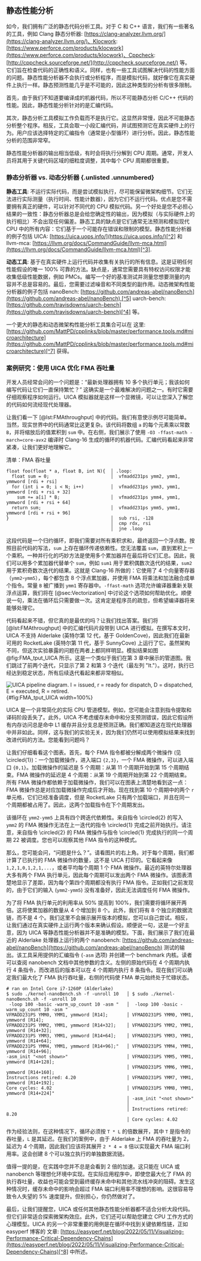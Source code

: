 ## 静态性能分析

如今，我们拥有广泛的静态代码分析工具。对于 C 和 C++ 语言，我们有一些著名的工具，例如 Clang 静态分析器: [https://clang-analyzer.llvm.org/](https://clang-analyzer.llvm.org/)、Klocwork: [https://www.perforce.com/products/klocwork](https://www.perforce.com/products/klocwork)、Cppcheck: [http://cppcheck.sourceforge.net/](http://cppcheck.sourceforge.net/) 等。它们旨在检查代码的正确性和语义。同样，也有一些工具试图解决代码的性能方面的问题。静态性能分析器不会执行或分析程序，而是模拟代码，就好像它在真实硬件上执行一样。静态预测性能几乎是不可能的，因此这种类型的分析有很多限制。

首先，由于我们不知道要编译成的机器代码，所以不可能静态分析 C/C++ 代码的性能。因此，静态性能分析针对的是汇编代码。

其次，静态分析工具模拟工作负载而不是执行它。这显然非常慢，因此不可能静态分析整个程序。相反，工具会取一小段汇编代码，并试图预测它在真实硬件上的行为。用户应该选择特定的汇编指令（通常是小型循环）进行分析。因此，静态性能分析的范围非常窄。

静态性能分析器的输出相当低级，有时会将执行分解到 CPU 周期。通常，开发人员将其用于关键代码区域的细粒度调整，其中每个 CPU 周期都很重要。

### 静态分析器 vs. 动态分析器 {.unlisted .unnumbered}

**静态工具**: 不运行实际代码，而是尝试模拟执行，尽可能保留微架构细节。它们无法进行实际测量（执行时间、性能计数器），因为它们不运行代码。优点是您不需要拥有真正的硬件，可以针对不同代的 CPU 模拟代码。另一个好处是您不必担心结果的一致性：静态分析器总是会给您确定性的输出，因为模拟（与实际硬件上的执行相比）不会出现任何偏差。静态工具的缺点是它们通常无法预测和模拟现代 CPU 中的所有内容：它们基于一个可能存在错误和限制的模型。静态性能分析器的例子包括 UICA: [https://uica.uops.info/](https://uica.uops.info/)[^2] 和 llvm-mca: [https://llvm.org/docs/CommandGuide/llvm-mca.html](https://llvm.org/docs/CommandGuide/llvm-mca.html)[^3].

**动态工具**: 基于在真实硬件上运行代码并收集有关执行的所有信息。这是证明任何性能假设的唯一 100% 可靠的方法。缺点是，通常您需要具有特权访问权限才能收集低级性能数据，例如 PMCs。编写一个好的基准测试并测量您想要测量的内容并不总是容易的。最后，您需要过滤噪音和不同类型的副作用。动态微架构性能分析器的例子包括 nanoBench: [https://github.com/andreas-abel/nanoBench](https://github.com/andreas-abel/nanoBench),[^5] uarch-bench: [https://github.com/travisdowns/uarch-bench](https://github.com/travisdowns/uarch-bench)[^4] 等。

一个更大的静态和动态微架构性能分析工具集合可以在 这里: [https://github.com/MattPD/cpplinks/blob/master/performance.tools.md#microarchitecture](https://github.com/MattPD/cpplinks/blob/master/performance.tools.md#microarchitecture)[^7] 获得。

### 案例研究：使用 UICA 优化 FMA 吞吐量

开发人员经常会问的一个问题是：“最新处理器拥有 10 多个执行单元；我该如何编写代码让它们一直保持繁忙？” 这确实是一个最难解决的问题之一。有时它需要仔细观察程序如何运行。UICA 模拟器就是这样一个显微镜，可以让您深入了解您的代码如何流经现代处理器。

让我们看一下 [@lst:FMAthroughput] 中的代码。我们有意使示例尽可能简单。当然，现实世界中的代码通常比这更复杂。该代码将数组 `a` 的每个元素乘以常数 `B`，并将缩放后的值累积到 `sum` 中。在右侧，我们展示了使用 `-O3 -ffast-math -march=core-avx2` 编译时 Clang-16 生成的循环的机器代码。汇编代码看起来非常紧凑，让我们更好地理解它。

清单：FMA 吞吐量

~~~~ {#lst:FMAthroughput .cpp .numberLines}
float foo(float * a, float B, int N){  │ .loop:
  float sum = 0;                       │  vfmadd231ps ymm2, ymm1, ymmword [rdi + rsi]
  for (int i = 0; i < N; i++)          │  vfmadd231ps ymm3, ymm1, ymmword [rdi + rsi + 32]
    sum += a[i] * B;                   │  vfmadd231ps ymm4, ymm1, ymmword [rdi + rsi + 64]
  return sum;                          │  vfmadd231ps ymm5, ymm1, ymmword [rdi + rsi + 96]
}                                      │  sub rsi, -128
                                       │  cmp rdx, rsi
                                       │  jne .loop
~~~~~~~~~~~~~~~~~~~~~~~~~~~~~~~~~~~~~~~~~~~~~~~~~

这段代码是一个归约循环，即我们需要对所有乘积求和，最终返回一个浮点数。按照目前代码的写法，`sum` 上存在循环传递依赖性。您无法覆盖 `sum`，直到累积上一个乘积。一种并行化的巧妙方法是使用多个累加器并在最后将它们汇总。因此，我们可以用多个累加器代替单个 `sum`，例如 `sum1` 用于累积偶数次迭代的结果，`sum2` 用于累积奇数次迭代的结果。这就是 Clang-16 所做的：它使用了 4 个向量寄存器（`ymm2`-`ymm5`），每个都包含 8 个浮点累加器，并使用 FMA 将乘法和加法融合成单个指令。常量 `B` 被广播到 `ymm1` 寄存器中。`-ffast-math` 选项允许编译器重新关联浮点运算，我们将在 [@sec:Vectorization] 中讨论这个选项如何帮助优化。顺便说一句，乘法在循环后只需要做一次。这肯定是程序员的疏忽，但希望编译器将来能够处理它。

代码看起来不错，但它真的是最优的吗？让我们找出答案。我们将 [@lst:FMAthroughput] 中的汇编代码片段带到 UICA 进行模拟。在撰写本文时，UICA 不支持 Alderlake (英特尔第 12 代，基于 GoldenCove)，因此我们在最新可用的 RocketLake (英特尔第 11 代，基于 SunnyCove) 上运行了它。虽然架构不同，但这次实验暴露的问题在两者上都同样明显。模拟结果如图 @fig:FMA_tput_UICA 所示。这是一个类似于我们在第 3 章中展示的管道图。我们跳过了前两个迭代，只显示了第 2 和第 3 个迭代（最左列 "It."）。这时，执行已经达到稳定状态，所有后续迭代看起来都非常相似。

![UICA pipeline diagram. `I` = issued, `r` = ready for dispatch, `D` = dispatched, `E` = executed, `R` = retired.](https://raw.githubusercontent.com/dendibakh/perf-book/main/img/perf-analysis/fma_tput_uica.png){#fig:FMA_tput_UICA width=100%}

UICA 是一个非常简化的实际 CPU 管道模型。例如，您可能会注意到指令提取和译码阶段丢失了。此外，UICA 不考虑缓存未命中和分支预测错误，因此它假设所有内存访问总是命中 L1 缓存并且分支总是预测正确。我们都知道这在现代处理器中并非如此。同样，这与我们的实验无关，因为我们仍然可以使用模拟结果来找到改进代码的方法。您能看到问题吗？

让我们仔细看看这个图表。首先，每个 FMA 指令都被分解成两个微操作 (见 \circled{1})：一个加载微操作，进入端口 `{2,3}`，一个 FMA 微操作，可以进入端口 `{0,1}`。加载微操作的延迟是 5 个周期：从第 11 个周期开始到第 15 个周期结束。FMA 微操作的延迟是 4 个周期：从第 19 个周期开始到第 22 个周期结束。所有 FMA 微操作都依赖于加载微操作，我们可以在图表上清楚地看到这一点：FMA 微操作总是对应加载微操作完成后才开始。现在找到第 10 个周期中的两个 `r` 单元格，它们已经准备调度，但是 RocketLake 只有两个加载端口，并且在同一个周期都被占用了。因此，这两个加载指令在下个周期发出。

该循环在 `ymm2-ymm5` 上具有四个跨迭代依赖性。来自指令 \circled{2} 的写入 `ymm2` 的 FMA 微操作无法在上一迭代的指令 \circled{1} 完成之前开始执行。请注意，来自指令 \circled{2} 的 FMA 微操作与指令 \circled{1} 完成执行的同一个周期 22 被调度。您也可以观察其他 FMA 指令的这种模式。

那么，您可能会问，“问题是什么？”。请看图片的右上角。对于每个周期，我们都计算了已执行的 FMA 微操作的数量，这不是 UICA 打印的。它看起来像 `1,2,1,0,1,2,1,...`，或者平均每个周期 1 个 FMA 微操作。最近的英特尔处理器大多有两个 FMA 执行单元，因此每个周期可以发出两个 FMA 微操作。该图表清楚地显示了差距，因为每个第四个周期都没有执行 FMA 指令。正如我们之前发现的，由于它们的输入 (`ymm2-ymm5`) 没有准备好，因此无法调度任何 FMA 微操作。

为了将 FMA 执行单元的利用率从 50% 提高到 100%，我们需要将循环展开两倍。这将使累加器的数量从 4 个增加到 8 个。此外，我们将有 8 个独立的数据流链，而不是 4 个。我们这里不会展示展开版本的模拟，您可以自己尝试。相反，让我们通过在真实硬件上运行两个版本来确认假设。顺便说一句，这是一个好主意，因为 UICA 等静态性能分析器并不是准确的模型。下面，我们展示了我们在最近的 Alderlake 处理器上运行的两个 nanobench: [https://github.com/andreas-abel/nanoBench](https://github.com/andreas-abel/nanoBench) 测试的输出。该工具采用提供的汇编指令 (`-asm` 选项) 并创建一个 benchmark 内核。读者可以查阅 nanobench 文档中其他参数的含义。左侧的原始代码在 4 个周期内执行 4 条指令，而改进后的版本可以在 4 个周期内执行 8 条指令。现在我们可以确定我们最大化了 FMA 执行吞吐量，右侧的代码使 FMA 单元始终处于忙碌状态。

```
# ran on Intel Core i7-1260P (Alderlake)
$ sudo ./kernel-nanoBench.sh -f -unroll 10   │ $ sudo ./kernel-nanoBench.sh -f -unroll 10 
 -loop 100 -basic -warm_up_count 10 -asm "   │  -loop 100 -basic -warm_up_count 10 -asm "
VFMADD231PS YMM0, YMM1, ymmword [R14];       │ VFMADD231PS YMM0, YMM1, ymmword [R14];
VFMADD231PS YMM2, YMM1, ymmword [R14+32];    │ VFMADD231PS YMM2, YMM1, ymmword [R14+32];
VFMADD231PS YMM3, YMM1, ymmword [R14+64];    │ VFMADD231PS YMM3, YMM1, ymmword [R14+64];
VFMADD231PS YMM4, YMM1, ymmword [R14+96];"   │ VFMADD231PS YMM4, YMM1, ymmword [R14+96];
-asm_init "<not shown>"                      │ VFMADD231PS YMM5, YMM1, ymmword [R14+128];
                                             │ VFMADD231PS YMM6, YMM1, ymmword [R14+160];
Instructions retired: 4.20                   │ VFMADD231PS YMM7, YMM1, ymmword [R14+192];
Core cycles: 4.02                            │ VFMADD231PS YMM8, YMM1, ymmword [R14+224]"
                                             │ -asm_init "<not shown>"
                                             │
                                             │ Instructions retired: 8.20
                                             │ Core cycles: 4.02
```

作为经验法则，在这种情况下，循环必须按 `T * L` 的倍数展开，其中 `T` 是指令的吞吐量，`L` 是其延迟。在我们的案例中，由于 Alderlake 上 FMA 的吞吐量为 2，延迟为 4 个周期，因此我们应该将其展开 `2 * 4 = 8` 倍以实现最大 FMA 端口利用率。这会创建 8 个可以独立执行的单独数据流链。

值得一提的是，在实践中您并不总是会看到 2 倍的加速。这只能在 UICA 或 nanobench 等理想化环境中实现。在实际应用程序中，即使您最大化了 FMA 的执行吞吐量，收益也可能会受到最终缓存未命中和其他流水线冲突的阻碍。发生这种情况时，缓存未命中的影响会超过 FMA 端口利用率不理想的影响。这很容易导致令人失望的 5% 速度提升。但别担心，你仍然做对了。

最后，让我们提醒您，UICA 或任何其他静态性能分析器都不适合分析大段代码。但它们非常适合探索微架构效应。此外，它们还可以帮助您建立 CPU 工作方式的心理模型。UICA 的另一个非常重要的用例是在循环中找到关键依赖性链，正如 easyperf 博客的 文章: [https://easyperf.net/blog/2022/05/11/Visualizing-Performance-Critical-Dependency-Chains](https://easyperf.net/blog/2022/05/11/Visualizing-Performance-Critical-Dependency-Chains)[^8] 中所述。

[^2]: UICA - [https://uica.uops.info/](https://uica.uops.info/)
[^3]: LLVM MCA - [https://llvm.org/docs/CommandGuide/llvm-mca.html](https://llvm.org/docs/CommandGuide/llvm-mca.html)
[^4]: uarch-bench - [https://github.com/travisdowns/uarch-bench](https://github.com/travisdowns/uarch-bench)
[^5]: nanoBench - [https://github.com/andreas-abel/nanoBench](https://github.com/andreas-abel/nanoBench)
[^7]: C++ 性能工具链接集合 - [https://github.com/MattPD/cpplinks/blob/master/performance.tools.md#microarchitecture](https://github.com/MattPD/cpplinks/blob/master/performance.tools.md#microarchitecture).
[^8]: Easyperf 博客 - [https://easyperf.net/blog/2022/05/11/Visualizing-Performance-Critical-Dependency-Chains](https://easyperf.net/blog/2022/05/11/Visualizing-Performance-Critical-Dependency-Chains)

